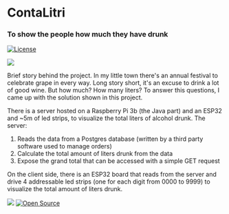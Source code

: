 # ContaLitri
### To show the people how much they have drunk

[![License](https://img.shields.io/badge/License-Apache_2.0-blue.svg)](https://opensource.org/licenses/Apache-2.0)

[![](https://img.shields.io/badge/Hackster-2E9FE6.svg?style=for-the-badge&logo=Hackster&logoColor=white)]()

Brief story behind the project.
In my little town there's an annual festival to celebrate grape in every way. Long story short, it's an excuse to drink a lot of good wine. But how much? How many liters?
To answer this questions, I came up with the solution shown in this project. 

There is a server hosted on a Raspberry Pi 3b (the Java part) and an ESP32 and ~5m of led strips, to visualize the total liters of alcohol drunk.
The server:
1. Reads the data from a Postgres database (written by a third party software used to manage orders)
2. Calculate the total amount of liters drunk from the data
3. Expose the grand total that can be accessed with a simple GET request

On the client side, there is an ESP32 board that reads from the server and drive 4 addressable led strips (one for each digit from 0000 to 9999) to visualize the total amount of liters drunk.


[![](https://img.shields.io/badge/LinkedIn-0077B5?style=for-the-badge&logo=linkedin&logoColor=white)](https://www.linkedin.com/in/andrea-ravazzini/)
[![Open Source](https://badges.frapsoft.com/os/v1/open-source.svg?v=103)](https://opensource.org/)
